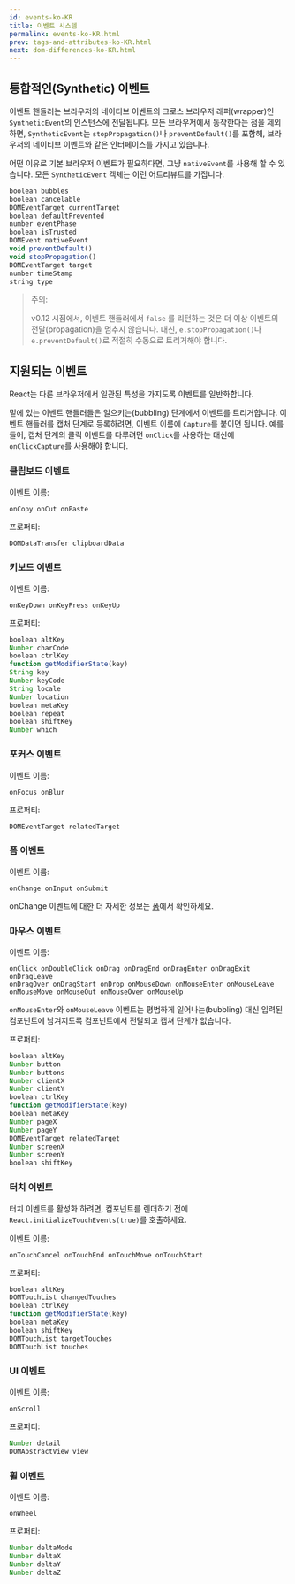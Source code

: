 ```yaml
---
id: events-ko-KR
title: 이벤트 시스템
permalink: events-ko-KR.html
prev: tags-and-attributes-ko-KR.html
next: dom-differences-ko-KR.html
---
```


## 통합적인(Synthetic) 이벤트

이벤트 핸들러는 브라우저의 네이티브 이벤트의 크로스 브라우저 래퍼(wrapper)인`SyntheticEvent`의 인스턴스에 전달됩니다. 모든 브라우저에서 동작한다는 점을 제외하면, `SyntheticEvent`는 `stopPropagation()`나 `preventDefault()`를 포함해, 브라우저의 네이티브 이벤트와 같은 인터페이스를 가지고 있습니다.

어떤 이유로 기본 브라우저 이벤트가 필요하다면, 그냥 `nativeEvent`를 사용해 할 수 있습니다. 모든 `SyntheticEvent` 객체는 이런 어트리뷰트를 가집니다.

```javascript
boolean bubbles
boolean cancelable
DOMEventTarget currentTarget
boolean defaultPrevented
number eventPhase
boolean isTrusted
DOMEvent nativeEvent
void preventDefault()
void stopPropagation()
DOMEventTarget target
number timeStamp
string type
```

> 주의:
>
> v0.12 시점에서, 이벤트 핸들러에서 `false` 를 리턴하는 것은 더 이상 이벤트의 전달(propagation)을 멈추지 않습니다. 대신, `e.stopPropagation()`나 `e.preventDefault()`로 적절히 수동으로 트리거해야 합니다.


## 지원되는 이벤트

React는 다른 브라우저에서 일관된 특성을 가지도록 이벤트를 일반화합니다.

밑에 있는 이벤트 핸들러들은 일으키는(bubbling) 단계에서 이벤트를 트리거합니다. 이벤트 핸들러를 캡처 단계로 등록하려면, 이벤트 이름에 `Capture`를 붙이면 됩니다.  예를 들어, 캡처 단계의 클릭 이벤트를 다루려면 `onClick`를 사용하는 대신에 `onClickCapture`를 사용해야 합니다.


### 클립보드 이벤트

이벤트 이름:

```
onCopy onCut onPaste
```

프로퍼티:

```javascript
DOMDataTransfer clipboardData
```


### 키보드 이벤트

이벤트 이름:

```
onKeyDown onKeyPress onKeyUp
```

프로퍼티:

```javascript
boolean altKey
Number charCode
boolean ctrlKey
function getModifierState(key)
String key
Number keyCode
String locale
Number location
boolean metaKey
boolean repeat
boolean shiftKey
Number which
```


### 포커스 이벤트

이벤트 이름:

```
onFocus onBlur
```

프로퍼티:

```javascript
DOMEventTarget relatedTarget
```


<a name="form-events"></a>
### 폼 이벤트

이벤트 이름:

```
onChange onInput onSubmit
```

onChange 이벤트에 대한 더 자세한 정보는 [폼](/react/docs/forms-ko-KR.html)에서 확인하세요.


### 마우스 이벤트

이벤트 이름:

```
onClick onDoubleClick onDrag onDragEnd onDragEnter onDragExit onDragLeave
onDragOver onDragStart onDrop onMouseDown onMouseEnter onMouseLeave
onMouseMove onMouseOut onMouseOver onMouseUp
```

`onMouseEnter`와 `onMouseLeave` 이벤트는 평범하게 일어나는(bubbling) 대신 입력된 컴포넌트에 남겨지도록 컴포넌트에서 전달되고 캡쳐 단계가 없습니다.

프로퍼티:

```javascript
boolean altKey
Number button
Number buttons
Number clientX
Number clientY
boolean ctrlKey
function getModifierState(key)
boolean metaKey
Number pageX
Number pageY
DOMEventTarget relatedTarget
Number screenX
Number screenY
boolean shiftKey
```


### 터치 이벤트

터치 이벤트를 활성화 하려면, 컴포넌트를 렌더하기 전에
`React.initializeTouchEvents(true)`를 호출하세요.

이벤트 이름:

```
onTouchCancel onTouchEnd onTouchMove onTouchStart
```

프로퍼티:

```javascript
boolean altKey
DOMTouchList changedTouches
boolean ctrlKey
function getModifierState(key)
boolean metaKey
boolean shiftKey
DOMTouchList targetTouches
DOMTouchList touches
```


### UI 이벤트

이벤트 이름:

```
onScroll
```

프로퍼티:

```javascript
Number detail
DOMAbstractView view
```


### 휠 이벤트

이벤트 이름:

```
onWheel
```

프로퍼티:

```javascript
Number deltaMode
Number deltaX
Number deltaY
Number deltaZ
```

